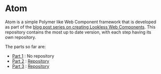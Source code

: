 # Atom

Atom is a simple Polymer like Web Component framework that is developed as part of the [blog post series on creating Lookless Web Components](http://paulmason.co.za/2017/03/18/lookless-web-components-1/). This repository contains the most up to date version, with each step having its own repository.

The parts so far are:

- [Part 1](http://paulmason.co.za/2017/03/18/lookless-web-components-1/) : No repository
- [Part 2](http://paulmason.co.za/2017/03/18/lookless-web-components-2/) : [Repository](https://github.com/phm-atom/atom-2)
- [Part 3](http://paulmason.co.za/2017/03/19/lookless-web-components-3/) : [Repository](https://github.com/phm-atom/atom-3)

